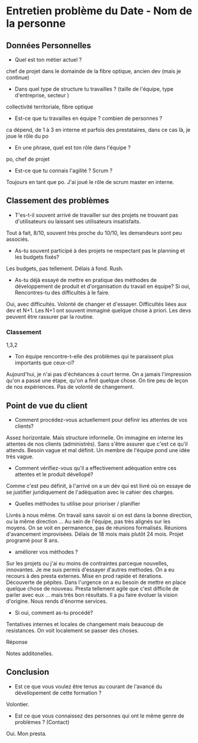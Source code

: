 # Entretien problème du Date  - Nom de la personne

## Données Personnelles

- Quel est ton métier actuel ?

chef de projet dans le domainde de la fibre optique, ancien dev (mais je continue)

- Dans quel type de structure tu travailles ? (taille de l'équipe, type d'entreprise, secteur )

collectivité territoriale, fibre optique

- Est-ce que tu travailles en équipe ? combien de personnes ?

ca dépend, de 1 à 3 en interne et parfois des prestataires, dans ce cas là, je joue le rôle du po

- En une phrase, quel est ton rôle dans l'équipe ?

po, chef de projet

- Est-ce que tu connais l'agilité ? Scrum ?

Toujours en tant que po. J'ai joué le rôle de scrum master en interne. 

## Classement des problèmes

- T'es-t-il souvent arrivé de travailler sur des projets ne trouvant pas d'utilisateurs ou laissant ses utilisateurs insatisfaits.

Tout à fait, 8/10, souvent très proche du 10/10, les demandeurs sont peu associés.

- As-tu souvent participé à des projets ne respectant pas le planning et les budgets fixés?

Les budgets, pas tellement. Délais à fond. Rush.

- As-tu déjà essayé de mettre en pratique des méthodes de développement de produit et d'organisation du travail en équipe? Si oui, Rencontres-tu des difficultés à le faire.

Oui, avec difficultés. Volonté de changer et d'essayer. Difficultés liées aux dev et N+1. Les N+1 ont souvent immaginé quelque chose à priori. Les devs peuvent être rassurer par la routine.

### Classement

1,3,2

- Ton équipe rencontre-t-elle des problèmes qui te paraissent plus importants que ceux-ci?

Aujourd'hui, je n'ai pas d'échéances à court terme. On a jamais l'impression qu'on a passé une étape, qu'on a finit quelque chose. On tire peu de leçon de nos expériences. Pas de volonté de changement.

## Point de vue du client

- Comment procédez-vous actuellement pour définir les attentes de vos clients?

Assez horizontale. Mais structure informelle. On immagine en interne les attentes de nos clients (administrés). Sans s'être assurer que c'est ce qu'il attends.
Besoin vague et mal définit. Un membre de l'équipe pond une idée très vague.

- Comment vérifiez-vous qu'il a effectivement adéquation entre ces attentes et le produit dévellopé?

Comme c'est peu définit, à l'arrivé on a un dév qui est livré où on essaye de se justifier juridiquement de l'adéquation avec le cahier des charges.


- Quelles méthodes tu utilise pour prioriser / planifier 

Livrés à nous même. On travail sans savoir si on est dans la bonne direction, ou la même direction ... Au sein de l'équipe, pas très alignés sur les moyens.
On se voit en permanence, pas de réunions formalisés. Réunions d'avancement improvisées. Délais de 18 mois mais plutôt 24 mois. Projet programé pour 8 ans.

- améliorer vos méthodes ?

Sur les projets ou j'ai eu moins de contraintes parceque nouvelles, innovantes. Je me suis permis d'essayer d'autres methodes. On a eu recours à des presta externes.
Mise en prod rapide et itérations. Découverte de pépites.
Dans l'urgence on a eu besoin de mettre en place quelque chose de nouveau.
Presta tellement agile que c'est difficile de parler avec eux ... mais très bon résultats.
Il a pu faire évoluer la vision d'origine. Nous rends d'énorme services.

- Si oui, comment as-tu procédé?

Tentatives internes et locales de changement mais beaucoup de resistances.
On voit localement se passer des choses.

Réponse

Notes additonelles.

## Conclusion

- Est ce que vous voulez être tenus au courant de l'avancé du dévellopement de cette formation ?

Volontier.

- Est ce que vous connaissez des personnes qui ont le même genre de problèmes ? (Contact)

Oui. Mon presta. 
